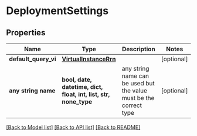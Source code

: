 # DeploymentSettings


## Properties
Name | Type | Description | Notes
------------ | ------------- | ------------- | -------------
**default_query_vi** | [**VirtualInstanceRrn**](VirtualInstanceRrn.md) |  | [optional] 
**any string name** | **bool, date, datetime, dict, float, int, list, str, none_type** | any string name can be used but the value must be the correct type | [optional]

[[Back to Model list]](../README.md#documentation-for-models) [[Back to API list]](../README.md#documentation-for-api-endpoints) [[Back to README]](../README.md)


